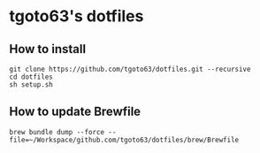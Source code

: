 # tgoto63's dotfiles
## How to install 
```
git clone https://github.com/tgoto63/dotfiles.git --recursive
cd dotfiles
sh setup.sh
```

## How to update Brewfile
```
brew bundle dump --force --file=~/Workspace/github.com/tgoto63/dotfiles/brew/Brewfile
```